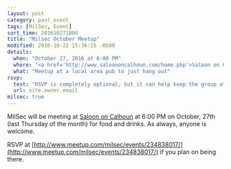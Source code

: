 ```yaml
---
layout: post
category: past_event
tags: [MilSec, Event]
sort_time: 201610271800
title: "Milsec October Meetup"
modified: 2016-10-22 15:36:15 -0500
details:
  when: "October 27, 2016 at 6:00 PM"
  where: "<a href='http://www.saloononcalhoun.com/home.php'>Saloon on Calhoun</a>"
  what: "Meetup at a local area pub to just hang out"
rsvp:
  text: "RSVP is completely optional, but it can help keep the group at the same table"
  url: site.owner.email
milsec: true
---
```

MilSec will be meeting at [Saloon on Calhoun](http://www.saloononcalhoun.com/home.php) at 6:00 PM on October, 27th (last Thursday of the month) for food and drinks. As always, anyone is welcome.

RSVP at [http://www.meetup.com/milsec/events/234838017/](http://www.meetup.com/milsec/events/234838017/) if you plan on being there.
